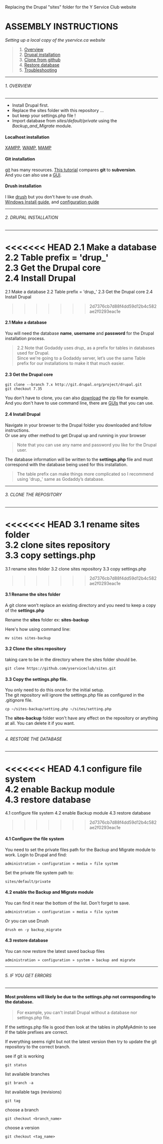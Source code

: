 Replacing the Drupal "sites" folder for the Y Service Club website

# ASSEMBLY INSTRUCTIONS

*Setting up a local copy of the yservice.ca website*

> 1.	[Overview](#1-overview)
> 2.	[Drupal installation](#2-drupal-installation)
> 3.	[Clone from github](#3-clone-the-repository)
> 4.	[Restore database](#4-restore-the-database)
> 5.	[Troubleshooting](#5-if-you-get-errors)


***
###### 1. OVERVIEW
---
+ Install Drupal first. 
+ Replace the sites folder with this repository ...
+ but keep your settings.php file !
+ Import database from *sites/default/private* using the *Backup_and_Migrate* module. 



#### Localhost installation

[XAMPP](https://www.apachefriends.org/index.html "multiplatform"), [WAMP](http://www.wampserver.com/en/ "Windows"), [MAMP](http://www.mamp.info/en/ "Macintosh")

#### Git installation

[git](http://git-scm.com/) has many resources. [This tutorial](https://www.atlassian.com/git/) compares **git** to **subversion**.  
And you can also use a [GUI](http://git-scm.com/downloads/guis).

#### Drush installation

I like [drush](https://github.com/drush-ops/drush) but you don't have to use drush.  
[Windows Install guide](https://www.drupal.org/node/594744), and [configuration guide](https://www.drupal.org/node/1843176)  

---
###### 2. DRUPAL INSTALLATION
---
<<<<<<< HEAD
2.1 Make a database  
2.2 Table prefix = 'drup_'  
2.3 Get the Drupal core  
2.4 Install Drupal  
=======
2.1 Make a database
2.2 Table prefix = 'drup_'
2.3 Get the Drupal core
2.4 Install Drupal
>>>>>>> 2d7376cb7d88f4dd59d12b4c582ae2f0293eac1e


#### 2.1 Make a database

You will need the database **name**, **username** and **password** for the Drupal installation process.  

>2.2 Note that Godaddy uses *drup_* as a prefix for tables in databases used for Drupal.  
>Since we're going to a Godaddy server, let’s use the same Table prefix for our installations to make it that much easier. 

#### 2.3 Get the Drupal core
```
git clone --branch 7.x http://git.drupal.org/project/drupal.git
git checkout 7.35
```
You don't have to clone, you can also [download](https://www.drupal.org/project/drupal) the zip file for example.  
And you don't have to use command line, there are [GUIs](http://git-scm.com/downloads/guis) that you can use.

#### 2.4 Install Drupal 
Navigate in your browser to the Drupal folder you downloaded and follow instructions.  
Or use any other method to get Drupal up and running in your browser

>Note that you can use any name and password you like for the Drupal user.  

The database information will be written to the **settings.php** file and must correspond with the database being used for this installation.   

>The table prefix can make things more complicated so I recommend using 'drup_' same as Godaddy’s database. 

---
###### 3. CLONE THE REPOSITORY
---
<<<<<<< HEAD
3.1 rename sites folder  
3.2 clone sites repository  
3.3 copy settings.php  
=======
3.1 rename sites folder
3.2 clone sites repository
3.3 copy settings.php
>>>>>>> 2d7376cb7d88f4dd59d12b4c582ae2f0293eac1e


#### 3.1 Rename the **sites** folder
A git clone won’t replace an existing directory and you need to keep a copy of the **settings.php**  

Rename the **sites** folder ex: **sites-backup**  

Here's how using command line:  
```
mv sites sites-backup
```
#### 3.2 Clone the sites repository 
taking care to be in the directory where the sites folder should be.
```
git clone https://github.com/yserviceclub/sites.git
```
#### 3.3 Copy the **settings.php** file. 
You only need to do this once for the initial setup.  
The git repository will ignore the settings.php file as configured in the .gitignore file.
```
cp ~/sites-backup/setting.php ~/sites/setting.php
```
The **sites-backup** folder won't have any effect on the repository or anything at all. You can delete it if you want.


---
###### 4. RESTORE THE DATABASE
---
<<<<<<< HEAD
4.1 configure file system  
4.2 enable Backup module  
4.3 restore database  
=======
4.1 configure file system
4.2 enable Backup module
4.3 restore database
>>>>>>> 2d7376cb7d88f4dd59d12b4c582ae2f0293eac1e

#### 4.1 Configure the file system
You need to set the private files path for the Backup and Migrate module to work.
Login to Drupal and find:
```
administration » configuration » media » file system
```
Set the private file system path to:
```
sites/default/private
```

#### 4.2 enable the Backup and Migrate module
You can find it near the bottom of the list. Don't forget to save.
```
administration » configuration » media » file system
```
Or you can use Drush
```
drush en -y backup_migrate
```

#### 4.3 restore database
You can now restore the latest saved backup files
```
administration » configuration » system » backup and migrate
```


---
###### 5. IF YOU GET ERRORS
---
#### Most problems will likely be due to the settings.php not corresponding to the database.  
>For example, you can't install Drupal without a database nor settings.php file.  

If the settings.php file is good then look at the tables in phpMyAdmin to see if the table prefixes are correct.  

If everything seems right but not the latest version then try to update the git repository to the correct branch.  

see if git is working
```
git status
```
list available branches 
```
git branch -a
```
list available tags (revisions)
```
git tag
```
choose a branch
```
git checkout <branch_name>
```
choose a version
```
git checkout <tag_name>
```
